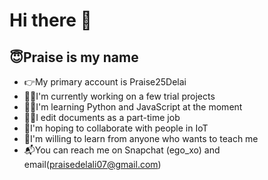 # Hi there 👋

<!--
**Praise-codes/Praise-codes** is a ✨ _special_ ✨ repository because its `README.md` (this file) appears on your GitHub profile.

Here are some ideas to get you started:

- 🔭 I’m currently working on ...
- 🌱 I’m currently learning ...
- 👯 I’m looking to collaborate on ...
- 🤔 I’m looking for help with ...
- 💬 Ask me about ...
- 📫 How to reach me: ...
- 😄 Pronouns: ...
- ⚡ Fun fact: ...
-->

## 😇Praise is my name
- 👉My primary account is Praise25Delai
- 👩‍💻I'm currently working on a few trial projects
- 👩‍🎓I'm learning Python and JavaScript at the moment
- 👩‍💼I edit documents as a part-time job
- 👯I'm hoping to collaborate with people in IoT
- 🌼I'm willing to learn from anyone who wants to teach me
- 📬You can reach me on Snapchat (ego_xo) and email(praisedelali07@gmail.com)
  
